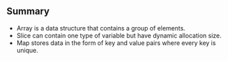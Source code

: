 ## Summary

- Array is a data structure that contains a group of elements.
- Slice can contain one type of variable but have dynamic allocation size.
- Map stores data in the form of key and value pairs where every key is unique.